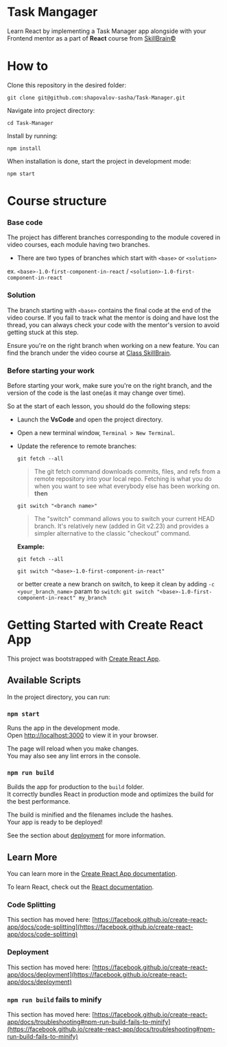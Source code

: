 # Task Mangager

Learn React by implementing a Task Manager app alongside with your Frontend mentor as a part of **React** course from [SkillBrain©](https://skillbrain.com/)

# How to

Clone this repository in the desired folder:

`git clone git@github.com:shapovalov-sasha/Task-Manager.git`

Navigate into project directory:

`cd Task-Manager`

Install by running:

`npm install`

When installation is done, start the project in development mode:

`npm start`

# Course structure

### Base code

The project has different branches corresponding to the module covered in video courses, each module having two branches.

- There are two types of branches which start with `<base>` or `<solution>`

ex.
`<base>-1.0-first-component-in-react` / `<solution>-1.0-first-component-in-react`

### Solution

The branch starting with `<base>` contains the final code at the end of the video course.
If you fail to track what the mentor is doing and have lost the thread, you can always check your code with the mentor's version to avoid getting stuck at this step.

Ensure you're on the right branch when working on a new feature. You can find the branch under the video course at [Class SkillBrain](https://class.skillbrain.com/).

### Before starting your work

Before starting your work, make sure you're on the right branch, and the version of the code is the last one(as it may change over time).

So at the start of each lesson, you should do the following steps:

- Launch the **VsCode** and open the project directory.
- Open a new terminal window, `Terminal > New Terminal`.
- Update the reference to remote branches:

  `git fetch --all`

  > The git fetch command downloads commits, files, and refs from a remote repository into your local repo. Fetching is what you do when you want to see what everybody else has been working on.
  > **then**

  `git switch "<branch name>"`

  > The "switch" command allows you to switch your current HEAD branch. It's relatively new (added in Git v2.23) and provides a simpler alternative to the classic "checkout" command.

  **Example:**

  `git fetch --all`

  `git switch "<base>-1.0-first-component-in-react"`
  
  or better create a new branch on switch, to keep it clean by adding `-c <your_branch_name>` param to `switch`:
  `git switch "<base>-1.0-first-component-in-react" my_branch`

# Getting Started with Create React App

This project was bootstrapped with [Create React App](https://github.com/facebook/create-react-app).

## Available Scripts

In the project directory, you can run:

### `npm start`

Runs the app in the development mode.\
Open [http://localhost:3000](http://localhost:3000) to view it in your browser.

The page will reload when you make changes.\
You may also see any lint errors in the console.

### `npm run build`

Builds the app for production to the `build` folder.\
It correctly bundles React in production mode and optimizes the build for the best performance.

The build is minified and the filenames include the hashes.\
Your app is ready to be deployed!

See the section about [deployment](https://facebook.github.io/create-react-app/docs/deployment) for more information.

## Learn More

You can learn more in the [Create React App documentation](https://facebook.github.io/create-react-app/docs/getting-started).

To learn React, check out the [React documentation](https://reactjs.org/).

### Code Splitting

This section has moved here: [https://facebook.github.io/create-react-app/docs/code-splitting](https://facebook.github.io/create-react-app/docs/code-splitting)

### Deployment

This section has moved here: [https://facebook.github.io/create-react-app/docs/deployment](https://facebook.github.io/create-react-app/docs/deployment)

### `npm run build` fails to minify

This section has moved here: [https://facebook.github.io/create-react-app/docs/troubleshooting#npm-run-build-fails-to-minify](https://facebook.github.io/create-react-app/docs/troubleshooting#npm-run-build-fails-to-minify)
